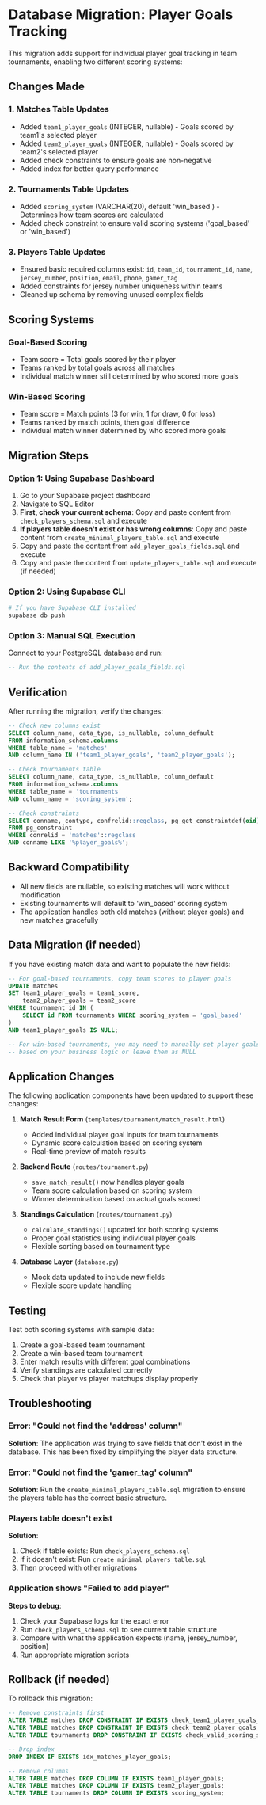 # Database Migration: Player Goals Tracking

This migration adds support for individual player goal tracking in team tournaments, enabling two different scoring systems:

## Changes Made

### 1. Matches Table Updates
- Added `team1_player_goals` (INTEGER, nullable) - Goals scored by team1's selected player
- Added `team2_player_goals` (INTEGER, nullable) - Goals scored by team2's selected player
- Added check constraints to ensure goals are non-negative
- Added index for better query performance

### 2. Tournaments Table Updates
- Added `scoring_system` (VARCHAR(20), default 'win_based') - Determines how team scores are calculated
- Added check constraint to ensure valid scoring systems ('goal_based' or 'win_based')

### 3. Players Table Updates
- Ensured basic required columns exist: `id`, `team_id`, `tournament_id`, `name`, `jersey_number`, `position`, `email`, `phone`, `gamer_tag`
- Added constraints for jersey number uniqueness within teams
- Cleaned up schema by removing unused complex fields

## Scoring Systems

### Goal-Based Scoring
- Team score = Total goals scored by their player
- Teams ranked by total goals across all matches
- Individual match winner still determined by who scored more goals

### Win-Based Scoring  
- Team score = Match points (3 for win, 1 for draw, 0 for loss)
- Teams ranked by match points, then goal difference
- Individual match winner determined by who scored more goals

## Migration Steps

### Option 1: Using Supabase Dashboard
1. Go to your Supabase project dashboard
2. Navigate to SQL Editor
3. **First, check your current schema**: Copy and paste content from `check_players_schema.sql` and execute
4. **If players table doesn't exist or has wrong columns**: Copy and paste content from `create_minimal_players_table.sql` and execute
5. Copy and paste the content from `add_player_goals_fields.sql` and execute
6. Copy and paste the content from `update_players_table.sql` and execute (if needed)

### Option 2: Using Supabase CLI
```bash
# If you have Supabase CLI installed
supabase db push
```

### Option 3: Manual SQL Execution
Connect to your PostgreSQL database and run:
```sql
-- Run the contents of add_player_goals_fields.sql
```

## Verification

After running the migration, verify the changes:

```sql
-- Check new columns exist
SELECT column_name, data_type, is_nullable, column_default 
FROM information_schema.columns 
WHERE table_name = 'matches' 
AND column_name IN ('team1_player_goals', 'team2_player_goals');

-- Check tournaments table
SELECT column_name, data_type, is_nullable, column_default 
FROM information_schema.columns 
WHERE table_name = 'tournaments' 
AND column_name = 'scoring_system';

-- Check constraints
SELECT conname, contype, confrelid::regclass, pg_get_constraintdef(oid)
FROM pg_constraint 
WHERE conrelid = 'matches'::regclass
AND conname LIKE '%player_goals%';
```

## Backward Compatibility

- All new fields are nullable, so existing matches will work without modification
- Existing tournaments will default to 'win_based' scoring system
- The application handles both old matches (without player goals) and new matches gracefully

## Data Migration (if needed)

If you have existing match data and want to populate the new fields:

```sql
-- For goal-based tournaments, copy team scores to player goals
UPDATE matches 
SET team1_player_goals = team1_score,
    team2_player_goals = team2_score
WHERE tournament_id IN (
    SELECT id FROM tournaments WHERE scoring_system = 'goal_based'
)
AND team1_player_goals IS NULL;

-- For win-based tournaments, you may need to manually set player goals
-- based on your business logic or leave them as NULL
```

## Application Changes

The following application components have been updated to support these changes:

1. **Match Result Form** (`templates/tournament/match_result.html`)
   - Added individual player goal inputs for team tournaments
   - Dynamic score calculation based on scoring system
   - Real-time preview of match results

2. **Backend Route** (`routes/tournament.py`)
   - `save_match_result()` now handles player goals
   - Team score calculation based on scoring system
   - Winner determination based on actual goals scored

3. **Standings Calculation** (`routes/tournament.py`)
   - `calculate_standings()` updated for both scoring systems
   - Proper goal statistics using individual player goals
   - Flexible sorting based on tournament type

4. **Database Layer** (`database.py`)
   - Mock data updated to include new fields
   - Flexible score update handling

## Testing

Test both scoring systems with sample data:

1. Create a goal-based team tournament
2. Create a win-based team tournament  
3. Enter match results with different goal combinations
4. Verify standings are calculated correctly
5. Check that player vs player matchups display properly

## Troubleshooting

### Error: "Could not find the 'address' column"
**Solution**: The application was trying to save fields that don't exist in the database. This has been fixed by simplifying the player data structure.

### Error: "Could not find the 'gamer_tag' column"
**Solution**: Run the `create_minimal_players_table.sql` migration to ensure the players table has the correct basic structure.

### Players table doesn't exist
**Solution**: 
1. Check if table exists: Run `check_players_schema.sql`
2. If it doesn't exist: Run `create_minimal_players_table.sql`
3. Then proceed with other migrations

### Application shows "Failed to add player"
**Steps to debug**:
1. Check your Supabase logs for the exact error
2. Run `check_players_schema.sql` to see current table structure
3. Compare with what the application expects (name, jersey_number, position)
4. Run appropriate migration scripts

## Rollback (if needed)

To rollback this migration:

```sql
-- Remove constraints first
ALTER TABLE matches DROP CONSTRAINT IF EXISTS check_team1_player_goals_non_negative;
ALTER TABLE matches DROP CONSTRAINT IF EXISTS check_team2_player_goals_non_negative;
ALTER TABLE tournaments DROP CONSTRAINT IF EXISTS check_valid_scoring_system;

-- Drop index
DROP INDEX IF EXISTS idx_matches_player_goals;

-- Remove columns
ALTER TABLE matches DROP COLUMN IF EXISTS team1_player_goals;
ALTER TABLE matches DROP COLUMN IF EXISTS team2_player_goals;
ALTER TABLE tournaments DROP COLUMN IF EXISTS scoring_system;
```
